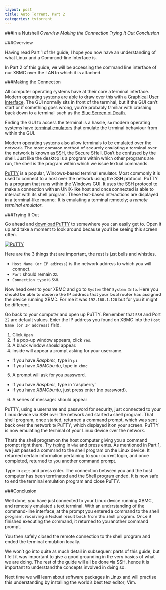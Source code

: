 ```yaml
---
layout: post
title: Auto Torrent, Part 2
categories: tvtorrent
---
```


###In a Nutshell
_Overview_
_Making the Connection_
_Trying It Out_
_Conclusion_

###Overview

Having read Part 1 of the guide, I hope you now have an understanding of what Linux and a Command-line Interface is.

In Part 2 of this guide, we will be accessing the command line interface of our XBMC over the LAN to which it is attached.

###Making the Connection

All computer operating systems have at their core a terminal interface. Modern operating systems are able to draw over this with a [Graphical User Interface](http://en.wikipedia.org/wiki/Graphical_user_interface). The GUI normally sits in front of the terminal, but if the GUI can’t start or if something goes wrong, you’re probably familiar with crashing back down to a terminal, such as the [Blue Screen of Death](http://en.wikipedia.org/wiki/Blue_Screen_of_Death).

Ending the GUI to access the terminal is a hassle, so modern operating systems have [terminal emulators](http://en.wikipedia.org/wiki/Terminal_emulator) that emulate the terminal behaviour from within the GUI.

Modern operating systems also allow terminals to be emulated over the network. The most common method of securely emulating a terminal over the network is known as [SSH](http://en.wikipedia.org/wiki/Secure_Shell), the Secure SHell. Don’t be confused by the shell. Just like the desktop is a program within which other programs are run, the shell is the program within which we issue textual commands.

[PuTTY](http://en.wikipedia.org/wiki/PuTTY) is a popular, Windows-based terminal emulator. Most commonly it is used to connect to a host over the network using the SSH protocol. PuTTY is a program that runs within the Windows GUI. It uses the SSH protocol to make a connection with an UNIX-like host and once connected is able to interact with its shell program. These text-based interactions are displayed in a terminal-like manner. It is emulating a terminal remotely; a _remote_ _terminal_ _emulator_.

###Trying It Out

Go ahead and [download PuTTY](http://the.earth.li/~sgtatham/putty/latest/x86/putty.exe) to somewhere you can easily get to. Open it up and take a moment to look around because you’ll be seeing this screen often.

[![PuTTY](https://raw.github.com/dancingborg/dancingborg.github.io/master/_img/PuTTY.jpg)](https://raw.github.com/dancingborg/dancingborg.github.io/master/_img/PuTTY.jpg)

Here are the 3 things that are important, the rest is just bells and whistles.
- `Host Name (or IP address)` is the network address to which you will connect.
- `Port` should remain `22`.
- `Connection type` is `SSH`.

Now head over to your XBMC and go to `System` then `System Info`. Here you should be able to observe the IP address that your local router has assigned the device running XBMC. For me it was `192.168.1.120` but for you it might be different.

Go back to your computer and open up PuTTY. Remember that `SSH` and Port `22` are default values. Enter the IP address you found on XBMC into the `Host Name (or IP address)` field.

1.  Click `Open`
2.  If a pop-up window appears, click `Yes`.
3.  A black window should appear.
4.  Inside will appear a prompt asking for your username.
  - If you have *Raspbmc*, type in `pi`
  - If you have *XBMCbuntu*, type in `xbmc`
5. A prompt will ask for you password.
  - If you have *Raspbmc*, type in ‘raspberry’
  - If you have *XBMCbuntu*, just press enter (no password).
6. A series of messages should appear

PuTTY, using a username and password for security, just connected to your Linux device via SSH over the network and started a shell program. That shell program, once started, returned a command prompt, which was sent back over the network to PuTTY, which displayed it on your screen. PuTTY is now emulating the terminal of your Linux device over the network.

That’s the shell program on the host computer giving you a command prompt right there. Try typing in `who` and press enter. As mentioned in Part 1, we just passed a command to the shell program on the Linux device. It returned certain information pertaining to your current login, and once completed, returned to you another command prompt.

Type in `exit` and press enter. The connection between you and the host computer has been terminated and the Shell program ended. It is now safe to end the terminal emulation program and close PuTTY.

###Conclusion

Well done, you have just connected to your Linux device running XBMC, and remotely emulated a text terminal. With an understanding of the command-line interface, at the prompt you entered a command to the shell program, receiving a textual result back from the shell program. Once it finished executing the command, it returned to you another command prompt.

You then safely closed the remote connection to the shell program and ended the terminal emulation locally.

We won’t go into quite as much detail in subsequent parts of this guide, but I felt it was important to give a good grounding in the very basics of what we are doing. The rest of the guide will all be done via SSH, hence it is important to understand the concepts involved in doing so.

Next time we will learn about software packages in Linux and will practise this understanding by installing the world’s best text editor; Vim.
